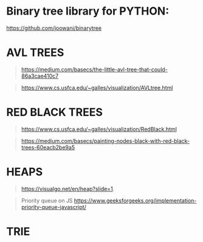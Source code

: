 # Binary tree library for PYTHON: 

https://github.com/joowani/binarytree

# AVL TREES

  > https://medium.com/basecs/the-little-avl-tree-that-could-86a3cae410c7
  
  > https://www.cs.usfca.edu/~galles/visualization/AVLtree.html
  
# RED BLACK TREES
  > https://www.cs.usfca.edu/~galles/visualization/RedBlack.html 
  
  > https://medium.com/basecs/painting-nodes-black-with-red-black-trees-60eacb2be9a5

# HEAPS
  > https://visualgo.net/en/heap?slide=1.

  > Priority queue on JS https://www.geeksforgeeks.org/implementation-priority-queue-javascript/

# TRIE

